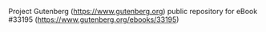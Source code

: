 Project Gutenberg (https://www.gutenberg.org) public repository for eBook #33195 (https://www.gutenberg.org/ebooks/33195)
